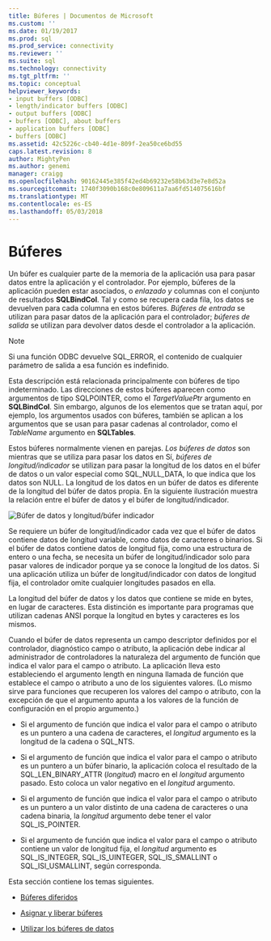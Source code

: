```yaml
---
title: Búferes | Documentos de Microsoft
ms.custom: ''
ms.date: 01/19/2017
ms.prod: sql
ms.prod_service: connectivity
ms.reviewer: ''
ms.suite: sql
ms.technology: connectivity
ms.tgt_pltfrm: ''
ms.topic: conceptual
helpviewer_keywords:
- input buffers [ODBC]
- length/indicator buffers [ODBC]
- output buffers [ODBC]
- buffers [ODBC], about buffers
- application buffers [ODBC]
- buffers [ODBC]
ms.assetid: 42c5226c-cb40-4d1e-809f-2ea50ce6bd55
caps.latest.revision: 8
author: MightyPen
ms.author: genemi
manager: craigg
ms.openlocfilehash: 90162445e385f42ed4b69232e58b63d3e7e8d52a
ms.sourcegitcommit: 1740f3090b168c0e809611a7aa6fd514075616bf
ms.translationtype: MT
ms.contentlocale: es-ES
ms.lasthandoff: 05/03/2018
---
```

# <a name="buffers"></a>Búferes
Un búfer es cualquier parte de la memoria de la aplicación usa para pasar datos entre la aplicación y el controlador. Por ejemplo, búferes de la aplicación pueden estar asociados, o *enlazado y* columnas con el conjunto de resultados **SQLBindCol**. Tal y como se recupera cada fila, los datos se devuelven para cada columna en estos búferes. *Búferes de entrada* se utilizan para pasar datos de la aplicación para el controlador; *búferes de salida* se utilizan para devolver datos desde el controlador a la aplicación.  
  
> [!NOTE]  
>  Si una función ODBC devuelve SQL_ERROR, el contenido de cualquier parámetro de salida a esa función es indefinido.  
  
 Esta descripción está relacionada principalmente con búferes de tipo indeterminado. Las direcciones de estos búferes aparecen como argumentos de tipo SQLPOINTER, como el *TargetValuePtr* argumento en **SQLBindCol**. Sin embargo, algunos de los elementos que se tratan aquí, por ejemplo, los argumentos usados con búferes, también se aplican a los argumentos que se usan para pasar cadenas al controlador, como el *TableName* argumento en **SQLTables**.  
  
 Estos búferes normalmente vienen en parejas. *Los búferes de datos* son mientras que se utiliza para pasar los datos en Sí, *búferes de longitud/indicador* se utilizan para pasar la longitud de los datos en el búfer de datos o un valor especial como SQL_NULL_DATA, lo que indica que los datos son NULL. La longitud de los datos en un búfer de datos es diferente de la longitud del búfer de datos propia. En la siguiente ilustración muestra la relación entre el búfer de datos y el búfer de longitud/indicador.  
  
 ![Búfer de datos y longitud&#47;búfer indicador](../../../odbc/reference/develop-app/media/pr09.gif "pr09")  
  
 Se requiere un búfer de longitud/indicador cada vez que el búfer de datos contiene datos de longitud variable, como datos de caracteres o binarios. Si el búfer de datos contiene datos de longitud fija, como una estructura de entero o una fecha, se necesita un búfer de longitud/indicador solo para pasar valores de indicador porque ya se conoce la longitud de los datos. Si una aplicación utiliza un búfer de longitud/indicador con datos de longitud fija, el controlador omite cualquier longitudes pasados en ella.  
  
 La longitud del búfer de datos y los datos que contiene se mide en bytes, en lugar de caracteres. Esta distinción es importante para programas que utilizan cadenas ANSI porque la longitud en bytes y caracteres es los mismos.  
  
 Cuando el búfer de datos representa un campo descriptor definidos por el controlador, diagnóstico campo o atributo, la aplicación debe indicar al administrador de controladores la naturaleza del argumento de función que indica el valor para el campo o atributo. La aplicación lleva esto estableciendo el argumento length en ninguna llamada de función que establece el campo o atributo a uno de los siguientes valores. (Lo mismo sirve para funciones que recuperen los valores del campo o atributo, con la excepción de que el argumento apunta a los valores de la función de configuración en el propio argumento.)  
  
-   Si el argumento de función que indica el valor para el campo o atributo es un puntero a una cadena de caracteres, el *longitud* argumento es la longitud de la cadena o SQL_NTS.  
  
-   Si el argumento de función que indica el valor para el campo o atributo es un puntero a un búfer binario, la aplicación coloca el resultado de la SQL_LEN_BINARY_ATTR (*longitud*) macro en el *longitud* argumento pasado. Esto coloca un valor negativo en el *longitud* argumento.  
  
-   Si el argumento de función que indica el valor para el campo o atributo es un puntero a un valor distinto de una cadena de caracteres o una cadena binaria, la *longitud* argumento debe tener el valor SQL_IS_POINTER.  
  
-   Si el argumento de función que indica el valor para el campo o atributo contiene un valor de longitud fija, el *longitud* argumento es SQL_IS_INTEGER, SQL_IS_UINTEGER, SQL_IS_SMALLINT o SQL_ISI_USMALLINT, según corresponda.  
  
 Esta sección contiene los temas siguientes.  
  
-   [Búferes diferidos](../../../odbc/reference/develop-app/deferred-buffers.md)  
  
-   [Asignar y liberar búferes](../../../odbc/reference/develop-app/allocating-and-freeing-buffers.md)  
  
-   [Utilizar los búferes de datos](../../../odbc/reference/develop-app/using-data-buffers.md)
